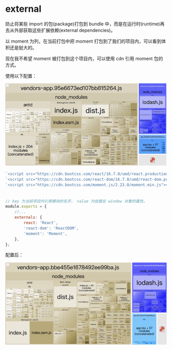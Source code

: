 # external
防止将某些 import 的包(package)打包到 bundle 中，而是在运行时(runtime)再去从外部获取这些扩展依赖(external dependencies)。

以 moment 为列，在当前打包中把 moment 打包到了我们的项目内，可以看到体积还是挺大的。

现在我不希望 moment 被打包到这个项目内，可以使用 cdn 引用 moment 包的方式。

使用以下配置：

![](./before-external-moment.jpg)

```javaScript
`<script src="https://cdn.bootcss.com/react/16.7.0/umd/react.production.min.js"></script>`
`<script src="https://cdn.bootcss.com/react-dom/16.7.0/umd/react-dom.production.min.js"></script>`
`<script src="https://cdn.bootcss.com/moment.js/2.23.0/moment.min.js"></script>`


// key 为当前项目内引用模块的名字， value 为挂载在 window 对象的属性。
module.exports = {
    //...
    externals: {
        react: 'React',
        'react-dom': 'ReactDOM',
        'moment': 'Moment',
    },
};                
```

配置后：

![](./after-external-moment.png)


